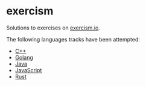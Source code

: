 # exercism

Solutions to exercises on [exercism.io](https://exercism.io).

The following languages tracks have been attempted:

- [C++](https://isocpp.org/)
- [Golang](https://golang.org/)
- [Java](https://openjdk.java.net/)
- [JavaScript](https://www.javascript.com/)
- [Rust](https://www.rust-lang.org/)
